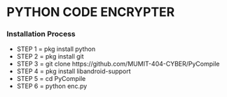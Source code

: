 <h1>PYTHON CODE ENCRYPTER</h1>
<h3>Installation Process</h3>
<ul>
  <li>STEP 1 = pkg install python</li>
  <li>STEP 2 = pkg install git</li>
  <li>STEP 3 = git clone https://github.com/MUMIT-404-CYBER/PyCompile</li>
  <li>STEP 4 = pkg install libandroid-support</li>
  <li>STEP 5 = cd PyCompile</li>
  <li>STEP 6 = python enc.py</li>
</ul>
